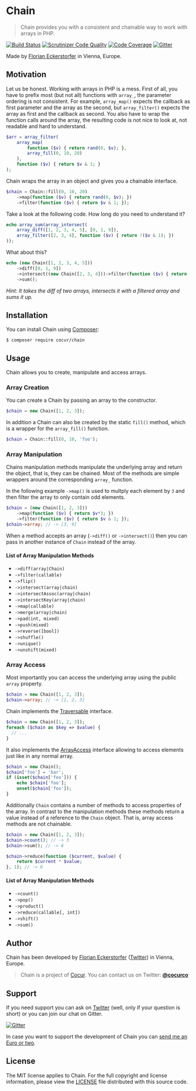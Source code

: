 Chain
=====

> Chain provides you with a consistent and chainable way to work with arrays in PHP.

[![Build Status](https://img.shields.io/travis/cocur/chain/master.svg?style=flat)](https://travis-ci.org/cocur/chain)
[![Scrutinizer Code Quality](https://img.shields.io/scrutinizer/g/cocur/chain.svg?style=flat)](https://scrutinizer-ci.com/g/cocur/chain/?branch=master)
[![Code Coverage](https://img.shields.io/scrutinizer/coverage/g/cocur/chain.svg?style=flat)](https://scrutinizer-ci.com/g/cocur/chain/?branch=master)
[![Gitter](https://badges.gitter.im/Join%20Chat.svg)](https://gitter.im/cocur/chain)

Made by [Florian Eckerstorfer](https://florian.ec) in Vienna, Europe.


Motivation
----------

Let us be honest. Working with arrays in PHP is a mess. First of all, you have to prefix most (but not all) functions
with `array_`, the parameter ordering is not consistent. For example, `array_map()` expects the callback as first
parameter and the array as the second, but `array_filter()` expects the array as first and the callback as second. You
also have to wrap the function calls around the array, the resulting code is not nice to look at, not readable and
hard to understand.

```php
$arr = array_filter(
    array_map(
        function ($v) { return rand(0, $v); },
        array_fill(0, 10, 20)
    ),
    function ($v) { return $v & 1; }
);
```

Chain wraps the array in an object and gives you a chainable interface.

```php
$chain = Chain::fill(0, 10, 20)
    ->map(function ($v) { return rand(0, $v); })
    ->filter(function ($v) { return $v & 1; });
```

Take a look at the following code. How long do you need to understand it?

```php
echo array_sum(array_intersect(
    array_diff([1, 2, 3, 4, 5], [0, 1, 9]),
    array_filter([2, 3, 4], function ($v) { return !($v & 1); })
));
```

What about this?

```php
echo (new Chain([1, 2, 3, 4, 5]))
    ->diff([0, 1, 9])
    ->intersect((new Chain([2, 3, 4]))->filter(function ($v) { return !($v & 1); }))
    ->sum();
```

*Hint: It takes the diff of two arrays, intersects it with a filtered array and sums it up.*


Installation
------------

You can install Chain using [Composer](http://getcomposer.org):

```shell
$ composer require cocur/chain
```


Usage
-----

Chain allows you to create, manipulate and access arrays.

### Array Creation

You can create a Chain by passing an array to the constructor.

```php
$chain = new Chain([1, 2, 3]);
```

In addition a Chain can also be created by the static `fill()` method, which is a wrapper for the `array_fill()`
function.

```php
$chain = Chain::fill(0, 10, 'foo');
```

### Array Manipulation

Chains manipulation methods manipulate the underlying array and return the object, that is, they can be chained. Most
of the methods are simple wrappers around the corresponding `array_` function.

In the following example `->map()` is used to multply each element by `3` and then filter the array to only contain
odd elements.

```php
$chain = (new Chain([1, 2, 3]))
    ->map(function ($v) { return $v*3; })
    ->filter(function ($v) { return $v & 1; });
$chain->array; // -> [3, 9]
```

When a method accepts an array (`->diff()` or `->intersect()`) then you can pass in another instance of `Chain`
instead of the array.

#### List of Array Manipulation Methods

- `->diff(array|Chain)`
- `->filter(callable)`
- `->flip()`
- `->intersect(array|chain)`
- `->intersectAssoc(array|chain)`
- `->intersectKey(array|chain)`
- `->map(callable)`
- `->merge(array|chain)`
- `->pad(int, mixed)`
- `->push(mixed)`
- `->reverse([bool])`
- `->shuffle()`
- `->unique()`
- `->unshift(mixed)`

### Array Access

Most importantly you can access the underlying array using the public `array` property.

```php
$chain = new Chain([1, 2, 3]);
$chain->array; // -> [1, 2, 3]
```

Chain implements the [Traversable](http://php.net/manual/en/class.traversable.php) interface.

```php
$chain = new Chain([1, 2, 3]);
foreach ($chain as $key => $value) {
  // ...
}
```

It also implements the [ArrayAccess](http://php.net/manual/en/class.arrayaccess.php) interface allowing to access
elements just like in any normal array.

```php
$chain = new Chain();
$chain['foo'] = 'bar';
if (isset($chain['foo'])) {
    echo $chain['foo'];
    unset($chain['foo']);
}
```

Additionally `Chain` contains a number of methods to access properties of the array. In contrast to the manipulation
methods these methods return a value instead of a reference to the `Chain` object. That is, array access methods are
not chainable.

```php
$chain = new Chain([1, 2, 3]);
$chain->count(); // -> 3
$chain->sum(); // -> 6

$chain->reduce(function ($current, $value) {
    return $current * $value;
}, 1); // -> 6
```


#### List of Array Manipulation Methods

- `->count()`
- `->pop()`
- `->product()`
- `->reduce(callable[, int])`
- `->shift()`
- `->sum()`


Author
------

Chain has been developed by [Florian Eckerstorfer](https://florian.ec) ([Twitter](https://twitter.com/Florian_)) in
Vienna, Europe.

> Chain is a project of [Cocur](http://cocur.co). You can contact us on Twitter:
> [**@cocurco**](https://twitter.com/cocurco)


Support
-------

If you need support you can ask on [Twitter](https://twitter.com/cocurco) (well, only if your question is short) or you
can join our chat on Gitter.

[![Gitter](https://badges.gitter.im/Join%20Chat.svg)](https://gitter.im/cocur/chain)

In case you want to support the development of Chain you can [send me an Euro or two](https://paypal.me/florianec/2).


License
-------

The MIT license applies to Chain. For the full copyright and license information, please view the
[LICENSE](https://github.com/cocur/vale/blob/master/LICENSE) file distributed with this source code.
